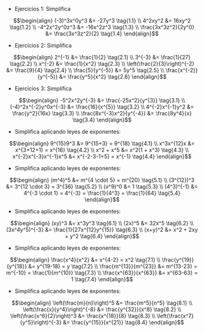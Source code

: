 - Ejercicios 1: Simplifica
```math
\begin{align}
(-3)^3x^0y^3 &= -27y^3 \tag{1.1} \\
4^2xy^2 &= 16xy^2 \tag{1.2} \\
-4^2x^2y^0z^3 &= -16x^2z^3 \tag{1.3} \\
\frac{3x^3z^2}{2y^0} &= \frac{3x^3z^2}{2} \tag{1.4}
\end{align}
```
- Ejercicios 2: Simplifica
```math
\begin{align}
2^{-1} &= \frac{1}{2} \tag{2.1} \\
3^{-3} &= \frac{1}{27} \tag{2.2} \\
x^{-2} &= \frac{1}{x^2} \tag{2.3} \\
\left(\frac{2}{3}\right)^{-2} &= \frac{9}{4} \tag{2.4} \\
\frac{5}{y^{-5}} &= 5y^5 \tag{2.5} \\
\frac{x^{-2}}{y^{-5}} &= \frac{y^5}{x^2} \tag{2.6}
\end{align}
```
- Ejercicios 3: Simplifica
```math
\begin{align}
-5^2x^2y^{-3} &= \frac{-25x^2}{y^{3}} \tag{3.1} \\
(-4)^2x^{-2}y^0x^{-3} &= \frac{16}{x^{5}} \tag{3.2} \\
4^{-2}x^{-1}y^2 &= \frac{y^2}{16x} \tag{3.3} \\
\frac{8x^{-3}x^2}{y^{-4}} &= \frac{8y^4}{x} \tag{3.4}
\end{align}
```
- Simplifica aplicando leyes de exponentes:
```math
\begin{align}
9^{15}9^3 &= 9^{15+3} = 9^{18} \tag{4.1} \\
x^3x^{12}x &= x^{3+12+1} = x^{16} \tag{4.2} \\
x^2 + x^5 &= x^2(1 + x^3) \tag{4.3} \\
x^{-2}x^{-3}x^{-1}x^5 &= x^{-2-3-1+5} = x^{-1} \tag{4.4} 
\end{align}
```
- Simplifica aplicando leyes de exponentes:
```math
\begin{align}
(m^4)^5 &= m^{4 \cdot 5} = m^{20} \tag{5.1} \\
(3^{12})^3 &= 3^{12 \cdot 3} = 3^{36} \tag{5.2} \\
(x^9)^0 &= 1 \tag{5.3} \\
(4^3)^{-1} &= 4^{-3 \cdot 1} = 4^{-3} = \frac{1}{4^3} = \frac{1}{64} \tag{5.4}
\end{align}
```
- Simplifica aplicando leyes de exponentes:
```math
\begin{align}
(xy)^3 &= x^3y^3 \tag{6.1} \\
(2x)^5 &= 32x^5 \tag{6.2} \\
(3x^4y^5)^{-3} &= \frac{1}{27x^{12}y^{15}} \tag{6.3} \\
(x+y)^2 &= x^2 + 2xy + y^2 \tag{6.4}
\end{align}
```
- Simplifica aplicando leyes de exponentes:
```math
\begin{align}
\frac{x^4}{x^2} &= x^{4-2} = x^2 \tag{7.1} \\
\frac{y^{19}}{y^{18}} &= y^{19-18} = y \tag{7.2} \\
\frac{m^{13}}{m^{23}} &= m^{13-23} = m^{-10} = \frac{1}{m^{10}} \tag{7.3} \\
\frac{x^{63}}{x^{63}} &= x^{63-63} = 1 \tag{7.4}
\end{align}
```
- Simplifica aplicando leyes de exponentes:
```math
\begin{align}
\left(\frac{m}{n}\right)^5 &= \frac{m^5}{n^5} \tag{8.1} \\
\left(\frac{x}{y^4}\right)^{-8} &= \frac{y^{32}}{x^8} \tag{8.2} \\
\left(\frac{x^6}{2}\right)^3 &= \frac{x^{18}}{8} \tag{8.3} \\
\left(\frac{x^7}{y^5}\right)^{-3} &= \frac{y^{15}}{x^{21}} \tag{8.4}
\end{align}
```
